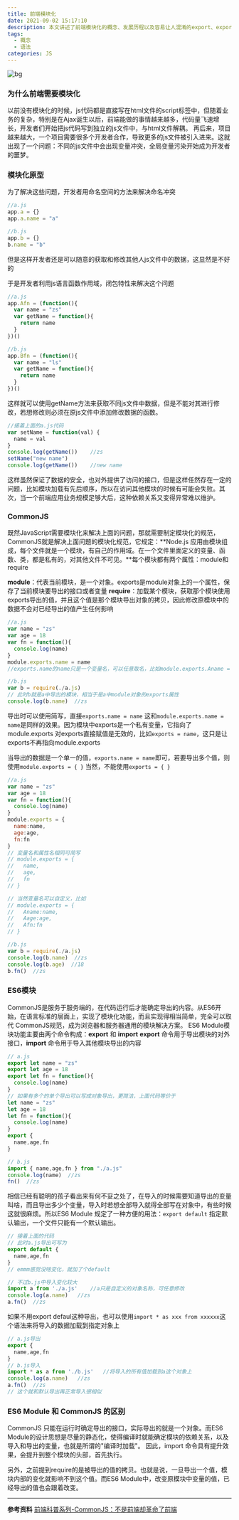 ```yaml
---
title: 前端模块化
date: 2021-09-02 15:17:10
description: 本文讲述了前端模块化的概念、发展历程以及容易让人混淆的export、export default、module.exports和exports的区别和使用方法
tags:
  - 概念
  - 语法
categories: JS
---
```

![bg](https://pica.zhimg.com/v2-c205ca9e942ce9ce6c53a39bdce20a04_1440w.jpg?source=172ae18b)
### 为什么前端需要模块化
以前没有模块化的时候，js代码都是直接写在html文件的script标签中，但随着业务的复杂，特别是在Ajax诞生以后，前端能做的事情越来越多，代码量飞速增长，开发者们开始把js代码写到独立的js文件中，与html文件解耦。
再后来，项目越来越大，一个项目需要很多个开发者合作，导致更多的js文件被引入进来。这就出现了一个问题：不同的js文件中会出现变量冲突，全局变量污染开始成为开发者的噩梦。
### 模块化原型
为了解决这些问题，开发者用命名空间的方法来解决命名冲突
```javascript
//a.js
app.a = {}
app.a.name = "a"

//b.js
app.b = {}
b.name = "b"
```
但是这样开发者还是可以随意的获取和修改其他人js文件中的数据，这显然是不好的

于是开发者利用js语言函数作用域，闭包特性来解决这个问题
```javascript
//a.js
app.Afn = (function(){
  var name = "zs"
  var getName = function(){
    return name
  }
})()

//b.js
app.Bfn = (function(){
  var name = "ls"
  var getName = function(){
    return name
  }
})()
```
这样就可以使用getName方法来获取不同js文件中数据，但是不能对其进行修改，若想修改则必须在原js文件中添加修改数据的函数。
```javascript
//接着上面的a.js代码
var setName = function(val) {
  name = val
}
console.log(getName())    //zs
setName("new name")
console.log(getName())    //new name
```
这样虽然保证了数据的安全，也对外提供了访问的接口，但是这样任然存在一定的问题，比如模块加载有先后顺序，所以在访问其他模块的时候有可能会失败。其次，当一个前端应用业务规模足够大后，这种依赖关系又变得异常难以维护。
### CommonJS
既然JavaScript需要模块化来解决上面的问题，那就需要制定模块化的规范，CommonJS就是解决上面问题的模块化规范，它规定：**Node.js 应用由模块组成，每个文件就是一个模块，有自己的作用域。在一个文件里面定义的变量、函数、类，都是私有的，对其他文件不可见。**每个模块都有两个属性：module和require

**module**：代表当前模块，是一个对象。exports是module对象上的一个属性，保存了当前模块要导出的接口或者变量
**require**：加载某个模块，获取那个模块使用exports导出的值，并且这个值是那个模块导出对象的拷贝，因此修改原模块中的数据不会对已经导出的值产生任何影响
```javascript
//a.js
var name = "zs"
var age = 18
var fn = function(){
  console.log(name)
}
module.exports.name = name
//exports.name的name只是一个变量名，可以任意取名，比如module.exports.Aname = name也是可以的

//b.js
var b = require(./a.js)
// 此时b就是a中导出的模块，相当于是a中module对象的exports属性
console.log(b.name)  //zs
```
导出时可以使用简写，直接`exports.name = name` 这和`module.exports.name = name`是同样的效果。因为模块中exports是一个私有变量，它指向了module.exports
对exports直接赋值是无效的，比如`exports = name`，这只是让exports不再指向module.exports

当导出的数据是一个单一的值，`exports.name = name`即可，若要导出多个值，则使用`module.exports = { }`
当然，不能使用`exports = { }`
```javascript
//a.js
var name = "zs"
var age = 18
var fn = function(){
  console.log(name)
}
module.exports = {
  name:name,
  age:age,
  fn:fn
}
// 变量名和属性名相同可简写
// module.exports = {
//   name,
//   age,
//   fn
// }

// 当然变量名可以自定义，比如
// module.exports = {
//   Aname:name,
//   Aage:age,
//   Afn:fn
// }

//b.js
var b = require(./a.js)
console.log(b.name)  //zs
console.log(b.age)  //18
b.fn()  //zs
```
### ES6模块
CommonJS是服务于服务端的，在代码运行后才能确定导出的内容。从ES6开始，在语言标准的层面上，实现了模块化功能，而且实现得相当简单，完全可以取代 CommonJS规范，成为浏览器和服务器通用的模块解决方案。
ES6 Module模块功能主要由两个命令构成：**export** 和 **import**
**export** 命令用于导出模块的对外接口，**import** 命令用于导入其他模块导出的内容
```javascript
// a.js
export let name = "zs"
export let age = 18
export let fn = function(){
  console.log(name)
}
// 如果有多个的单个导出可以写成对象导出，更简洁，上面代码等价于
let name = "zs"
let age = 18
let fn = function(){
  console.log(name)
}
export {
  name,age,fn
}

// b.js
import { name,age,fn } from "./a.js"
console.log(name)  //zs
fn()  //zs
```
相信已经有聪明的孩子看出来有何不妥之处了，在导入的时候需要知道导出的变量叫啥，而且导出多少个变量，导入时若想全部导入就得全部写在对象中，有些时候这就很麻烦。所以ES6 Module 规定了一种方便的用法：`export default` 指定默认输出，一个文件只能有一个默认输出。
```javascript
// 接着上面的代码
// 此时a.js导出可写为
export default {
  name,age,fn
}
// emmm感觉没啥变化，就加了个default

// 不过b.js中导入变化较大
import a from './a.js'    //a只是自定义的对象名称，可任意修改
console.log(a.name)   //zs
a.fn()  //zs
```
如果不用export defaul这种导出，也可以使用`import * as xxx from xxxxxx`这个语法来将导入的数据加载到指定对象上
```javascript
// a.js导出
export {
  name,age,fn
}
// b.js导入
import * as a from './b.js'   //将导入的所有值加载到a这个对象上
console.log(a.name)   //zs
a.fn()  //zs
// 这个就和默认导出再正常导入很相似
```
### ES6 Module 和 CommonJS 的区别
CommonJS 只能在运行时确定导出的接口，实际导出的就是一个对象。而ES6 Module的设计思想是尽量的静态化，使得编译时就能确定模块的依赖关系，以及导入和导出的变量，也就是所谓的"编译时加载"。
因此，import 命令具有提升效果，会提升到整个模块的头部，首先执行。

另外，之前提到require的是被导出的值的拷贝。也就是说，一旦导出一个值，模块内部的变化就影响不到这个值。而ES6 Module中，改变原模块中变量的值，已经导出的值也会跟着改变。

---
**参考资料**
[前端科普系列-CommonJS：不是前端却革命了前端](https://zhuanlan.zhihu.com/p/113009496)